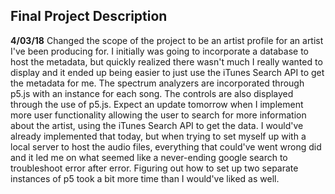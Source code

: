 ## Final Project Description

**4/03/18**
Changed the scope of the project to be an artist profile for an artist I've been producing for. I initially was going to incorporate a database to host the metadata, but quickly realized there wasn't much I really wanted to display and it ended up being easier to just use the iTunes Search API to get the metadata for me. The spectrum analyzers are incorporated through p5.js with an instance for each song. The controls are also displayed through the use of p5.js. Expect an update tomorrow when I implement more user functionality allowing the user to search for more information about the artist, using the iTunes Search API to get the data. I would've already implemented that today, but when trying to set myself up with a local server to host the audio files, everything that could've went wrong did and it led me on what seemed like a never-ending google search to troubleshoot error after error. Figuring out how to set up two separate instances of p5 took a bit more time than I would've liked as well.
